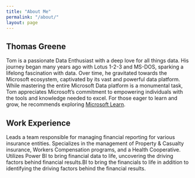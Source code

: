 ```yaml
---
title: "About Me"
permalink: "/about/"
layout: page
---
```


## Thomas Greene

Tom is a passionate Data Enthusiast with a deep love for all things data. His journey began many years ago with Lotus 1-2-3 and MS-DOS, sparking a lifelong fascination with data. Over time, he gravitated towards the Microsoft ecosystem, captivated by its vast and powerful data platform. While mastering the entire Microsoft Data platform is a monumental task, Tom appreciates Microsoft’s commitment to empowering individuals with the tools and knowledge needed to excel. For those eager to learn and grow, he recommends exploring [Microsoft Learn](https://learn.microsoft.com/en-us/).

## Work Experience

Leads a team responsible for managing financial reporting for various insurance entities.
Specializes in the management of Property & Casualty insurance, Workers Compensation programs, and a Health Cooperative.
Utilizes Power BI to bring financial data to life, uncovering the driving factors behind financial results.BI to bring the financials to life in addition to identifying the driving factors behind the financial results.
